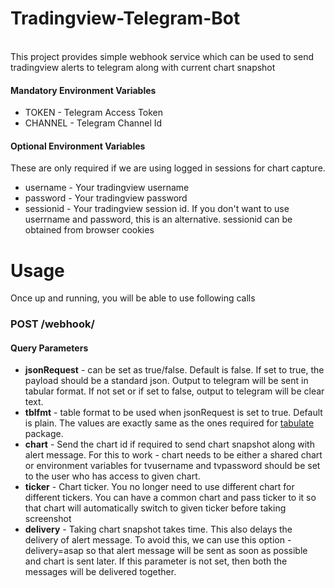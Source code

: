 # Tradingview-Telegram-Bot

<br>
This project provides simple webhook service which can be used to send tradingview alerts to telegram along with current chart snapshot


<h4>Mandatory Environment Variables</h4>
<ul>
<li>TOKEN - Telegram Access Token</li>
<li>CHANNEL - Telegram Channel Id</li>
</ul>

<h4>Optional Environment Variables</h4>
These are only required if we are using logged in sessions for chart capture.
<ul>
<li>username - Your tradingview username</li>
<li>password - Your tradingview password</li>
<li>sessionid - Your tradingview session id. If you don't want to use userrname and password, this is an alternative. sessionid can be obtained from browser cookies</li>
</ul>


<h1>Usage</h1>
Once up and running, you will be able to use following calls 

<h3>POST /webhook/</h3>

<h4>Query Parameters</h4>
<ul>
<li> <b>jsonRequest</b> - can be set as true/false. Default is false. If set to true, the payload should be a standard json. Output to telegram will be sent in tabular format. If not set or if set to false, output to telegram will be clear text.</li>
<li> <b>tblfmt</b> - table format to be used when jsonRequest is set to true. Default is plain. The values are exactly same as the ones required for <a href="https://pypi.org/project/tabulate/">tabulate</a> package. 
<li> <b>chart</b> - Send the chart id if required to send chart snapshot along with alert message. For this to work - chart needs to be either a shared chart or environment variables for tvusername and tvpassword should be set to the user who has access to given chart.</li>
<li> <b>ticker</b> - Chart ticker. You no longer need to use different chart for different tickers. You can have a common chart and pass ticker to it so that chart will automatically switch to given ticker before taking screenshot</li>
<li> <b>delivery</b> - Taking chart snapshot takes time. This also delays the delivery of alert message. To avoid this, we can use this option - delivery=asap so that alert message will be sent as soon as possible and chart is sent later. If this parameter is not set, then both the messages will be delivered together.</li>
</ul>

